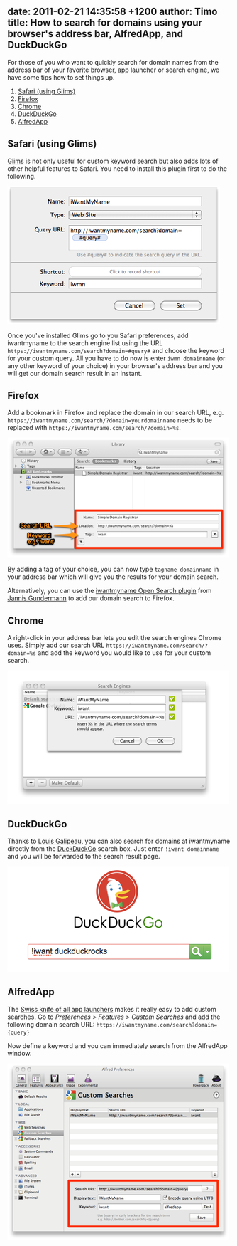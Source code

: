 date: 2011-02-21 14:35:58 +1200
author: Timo
title: How to search for domains using your browser's address bar, AlfredApp, and DuckDuckGo
----

<!-- excerpt -->

For those of you who want to quickly search for domain names from the address bar of your favorite browser, app launcher or search engine, we have some tips how to set things up.

<!-- /excerpt -->

1. [Safari (using Glims)](#section-1)
2. [Firefox](#section-2)
3. [Chrome](#section-3)
4. [DuckDuckGo](#section-4)
5. [AlfredApp](#section-5)


<h2 id="section-1">Safari (using Glims)</h2>

[Glims](http://www.machangout.com/) is not only useful for custom keyword search but also adds lots of other helpful features to Safari. You need to install this plugin first to do the following.

![search-domain-glims.png](/media/2011-02-21-search-domain-glims.png)

Once you've installed Glims go to you Safari preferences, add iwantmyname to the search engine list using the URL `https://iwantmyname.com/search?domain=#query#` and choose the keyword for your custom query. All you have to do now is enter `iwmn domainname` (or any other keyword of your choice) in your browser's address bar and you will get our domain search result in an instant.

<h2 id="section-2">Firefox</h2>

Add a bookmark in Firefox and replace the domain in our search URL, e.g. `https://iwantmyname.com/search/?domain=yourdomainname` needs to be replaced with `https://iwantmyname.com/search/?domain=%s`.

![firefox-custom-search-add.png](/media/2011-02-21-firefox-custom-search-add.png)

By adding a tag of your choice, you can now type `tagname domainname` in your address bar which will give you the results for your domain search.

Alternatively, you can use the [iwantmyname Open Search plugin](http://mycroft.mozdev.org/search-engines.html?category=29) from [Jannis Gundermann](http://www.jannisgundermann.com) to add our domain search to Firefox.

<h2 id="section-3">Chrome</h2>

A right-click in your address bar lets you edit the search engines Chrome uses. Simply add our search URL `https://iwantmyname.com/search/?domain=%s` and add the keyword you would like to use for your custom search.

![google-chrome-domain-search-iwantmyname.png](/media/2011-02-21-google-chrome-domain-search-iwantmyname.png)

<h2 id="section-4">DuckDuckGo</h2>

Thanks to [Louis Galipeau](https://twitter.com/muloka), you can also search for domains at iwantmyname directly from the [DuckDuckGo](http://duckduckgo.com) search box. Just enter `!iwant domainname` and you will be forwarded to the search result page.

![duckduckgo-domain-search.png](/media/2011-02-21-duckduckgo-domain-search.png)

<h2 id="section-5">AlfredApp</h2>

The [Swiss knife of all app launchers](http://alfredapp.com) makes it really easy to add custom searches. Go to *Preferences &gt; Features &gt; Custom Searches* and add the following domain search URL: `https://iwantmyname.com/search?domain={query}`

Now define a keyword and you can immediately search from the AlfredApp window.

![alfred-app-domain-search.png](/media/2011-02-21-alfred-app-domain-search.png)
